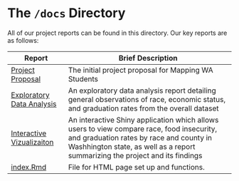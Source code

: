 
# The `/docs` Directory

All of our project reports can be found in this directory. Our key reports are
as follows:


|Report | Brief Description|
|---------------| -----------------|
|[Project Proposal](./p01-proposal.md) | The initial project proposal for Mapping WA Students
|[Exploratory Data Analysis](https://info201b-au2022.github.io/project-MappingWA_Students/) | An exploratory data analysis report detailing general observations of race, economic status, and graduation rates from the overall dataset
|[Interactive Vizualizaiton](https://silverdots.shinyapps.io/MappingWAStudents/) | An interactive Shiny application which allows users to view compare race, food insecurity, and graduation rates by race and county in Washhington state, as well as a report summarizing the project and its findings
|[index.Rmd](./index.Rmd)| File for HTML page set up and functions.
